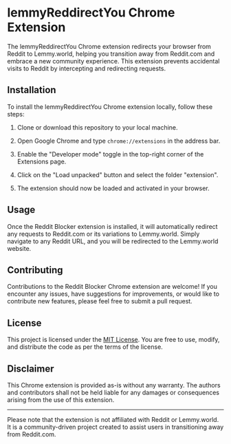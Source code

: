 # lemmyReddirectYou Chrome Extension

The lemmyReddirectYou Chrome extension redirects your browser from Reddit to Lemmy.world, helping you transition away from Reddit.com and embrace a new community experience. This extension prevents accidental visits to Reddit by intercepting and redirecting requests.

## Installation

To install the lemmyReddirectYou Chrome extension locally, follow these steps:

1. Clone or download this repository to your local machine.

2. Open Google Chrome and type `chrome://extensions` in the address bar.

3. Enable the "Developer mode" toggle in the top-right corner of the Extensions page.

4. Click on the "Load unpacked" button and select the folder "extension".

5. The extension should now be loaded and activated in your browser.

## Usage

Once the Reddit Blocker extension is installed, it will automatically redirect any requests to Reddit.com or its variations to Lemmy.world. Simply navigate to any Reddit URL, and you will be redirected to the Lemmy.world website.

## Contributing

Contributions to the Reddit Blocker Chrome extension are welcome! If you encounter any issues, have suggestions for improvements, or would like to contribute new features, please feel free to submit a pull request.

## License

This project is licensed under the [MIT License](LICENSE). You are free to use, modify, and distribute the code as per the terms of the license.

## Disclaimer

This Chrome extension is provided as-is without any warranty. The authors and contributors shall not be held liable for any damages or consequences arising from the use of this extension.

---

Please note that the extension is not affiliated with Reddit or Lemmy.world. It is a community-driven project created to assist users in transitioning away from Reddit.com.
